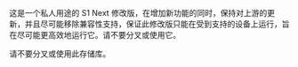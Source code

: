 这是一个私人用途的 S1 Next 修改版，在增加新功能的同时，保持对上游的更新，并且尽可能移除兼容性支持，保证此修改版只能在受到支持的设备上运行，旨在尽可能更高效地运行它。请不要分叉或使用它。

请不要分叉或使用此存储库。
